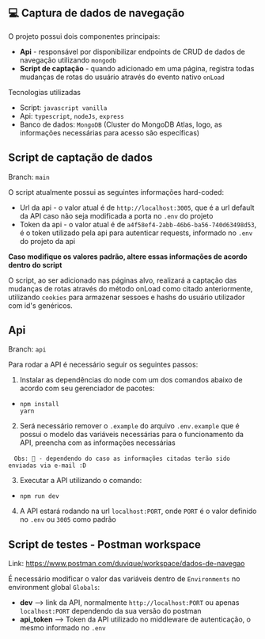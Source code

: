 ## 💻 Captura de dados de navegação

O projeto possui dois componentes principais:
* __Api__ - responsável por disponibilizar endpoints de CRUD de dados de navegação utilizando `mongodb`
* __Script de captação__ - quando adicionado em uma página, registra todas mudanças de rotas do usuário através do evento nativo `onLoad`

Tecnologias utilizadas
- Script: `javascript vanilla`
- Api: `typescript`, `nodeJs`, `express`
- Banco de dados: `MongoDB` (Cluster do MongoDB Atlas, logo, as informações necessárias para acesso são específicas)

## Script de captação de dados

Branch: `main`

O script atualmente possui as seguintes informações hard-coded:
* Url da api - o valor atual é de `http://localhost:3005`, que é a url default da API caso não seja modificada a porta no `.env` do projeto
* Token da api - o valor atual é de  `a4f58ef4-2abb-46b6-ba56-740d63498d53`, é o token utilizado pela api para autenticar requests, informado no `.env` do projeto da api
 
__Caso modifique os valores padrão, altere essas informações de acordo dentro do script__

O script, ao ser adicionado nas páginas alvo, realizará a captação das mudanças de rotas através do método onLoad como citado anteriormente, utilizando `cookies` para armazenar sessoes e hashs do usuário utilizador com id's genéricos.


## Api

Branch: `api`

Para rodar a API é necessário seguir os seguintes passos:


1. Instalar as dependências do node com um dos comandos abaixo de acordo com seu gerenciador de pacotes:
  * ```
    npm install
    yarn
    ```

2. Será necessário remover o `.example` do arquivo `.env.example` que é possui o modelo das variáveis necessárias para o funcionamento da API, preencha com as informações necessárias


   `Obs: 📧 - dependendo do caso as informações citadas terão sido enviadas via e-mail :D`



3. Executar a API utilizando o comando:
* ```
  npm run dev
  ```

4. A API estará rodando na url `localhost:PORT`, onde `PORT` é o valor definido no `.env` ou `3005` como padrão


## Script de testes - Postman workspace

Link: https://www.postman.com/duvique/workspace/dados-de-navegao

É necessário modificar o valor das variáveis dentro de `Environments` no environment global `Globals`:
* __dev__ --> link da API, normalmente `http://localhost:PORT` ou apenas `localhost:PORT` dependendo da sua versão do postman
* __api_token__ --> Token da API utilizado no middleware de autenticação, o mesmo informado no `.env`
